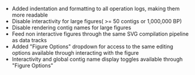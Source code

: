 * Added indentation and formatting to all operation logs, making them more readable
* Disable interactivity for large figures( >= 50 contigs or 1,000,000 BP)
* Disable rendering contig names for large figures
* Feed non interactive figures through the same SVG compilation pipeline as data tracks
* Added "Figure Options" dropdown for access to the same editing options available through interacting with the figure
* Interactivity and global contig name display toggles available through "Figure Options"